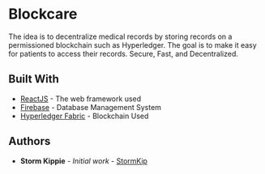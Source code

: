 # Blockcare

The idea is to decentralize medical records by storing records on a permissioned blockchain such as Hyperledger. The goal is to make it easy for patients to access their records. Secure, Fast, and Decentralized.

## Built With

* [ReactJS](https://reactjs.org/docs/getting-started.html/) - The web framework used
* [Firebase](https://firebase.google.com/docs/) - Database Management System
* [Hyperledger Fabric](https://www.hyperledger.org/projects/fabric/) - Blockchain Used


## Authors

* **Storm Kippie** - *Initial work* - [StormKip](https://github.com/StormKip)
